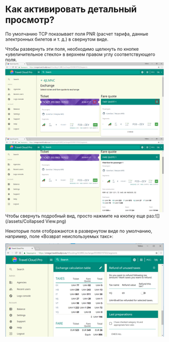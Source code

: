 # Как активировать детальный просмотр?

По умолчанию TCP показывает поля PNR \(расчет тарифа, данные электронных билетов и т. д.\) в свернутом виде. 

Чтобы развернуть эти поля, необходимо щелкнуть по кнопке «увеличительное стекло» в верхнем правом углу соответствующего поля.![](/assets/MagnyfyingGlass.png)![](/assets/ExpandedView.png)Чтобы свернуть подробный вид, просто нажмите на кнопку еще раз:![](/assets/Collapsed View.png)

Некоторые поля отображаются в развернутом виде по умолчанию, например, поле «Возврат неиспользуемых такс»:

![](/assets/RefundTaxes.png)

